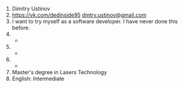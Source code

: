 1. Dimitry Ustinov
1. https://vk.com/dedinside95  dmtry.ustinov@gmail.com
1. I want to try myself as a software developer. I have never done this before.
1. -
1. -
1. - 
1. Master's degree in Lasers Technology
1. English: Intermediate
